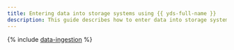 ```yaml
---
title: Entering data into storage systems using {{ yds-full-name }}
description: This guide describes how to enter data into storage systems using {{ yds-full-name }}.
---
```


{% include [data-ingestion](../../_tutorials/dataplatform/data-ingestion.md) %}